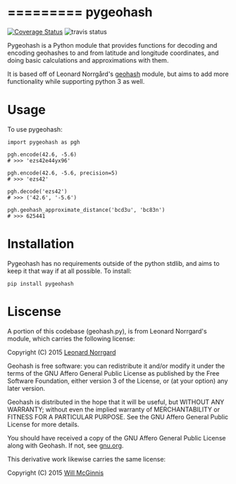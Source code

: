 =========
pygeohash
=========

[![Coverage Status](https://coveralls.io/repos/wdm0006/pygeohash/badge.svg?branch=master&service=github)](https://coveralls.io/github/wdm0006/pygeohash?branch=master)  ![travis status](https://travis-ci.org/wdm0006/pygeohash.svg?branch=master) 

Pygeohash is a Python module that provides functions for decoding and encoding geohashes to and from latitude and 
longitude coordinates, and doing basic calculations and approximations with them.

It is based off of Leonard Norrgård's [geohash](https://github.com/vinsci/geohash) module, but aims to add more 
functionality while supporting python 3 as well.


Usage
=====

To use pygeohash:

    import pygeohash as pgh
    
    pgh.encode(42.6, -5.6)
    # >>> 'ezs42e44yx96'
    
    pgh.encode(42.6, -5.6, precision=5)
    # >>> 'ezs42'
    
    pgh.decode('ezs42')
    # >>> ('42.6', '-5.6')
    
    pgh.geohash_approximate_distance('bcd3u', 'bc83n')
    # >>> 625441

Installation
============

Pygeohash has no requirements outside of the python stdlib, and aims to keep it that way if at all possible. To install:

    pip install pygeohash
   
Liscense
========

A portion of this codebase (geohash.py), is from Leonard Norrgard's module, which carries the following license:

Copyright (C) 2015 [Leonard Norrgard](leonard.norrgard@gmail.com)

Geohash is free software: you can redistribute it and/or modify it
under the terms of the GNU Affero General Public License as published
by the Free Software Foundation, either version 3 of the License, or
(at your option) any later version.

Geohash is distributed in the hope that it will be useful, but WITHOUT
ANY WARRANTY; without even the implied warranty of MERCHANTABILITY or
FITNESS FOR A PARTICULAR PURPOSE.  See the GNU Affero General Public
License for more details.

You should have received a copy of the GNU Affero General Public
License along with Geohash.  If not, see
[gnu.org](http://www.gnu.org/licenses/).

This derivative work likewise carries the same license:

Copyright (C) 2015 [Will McGinnis](will@pedalwrencher.com)

